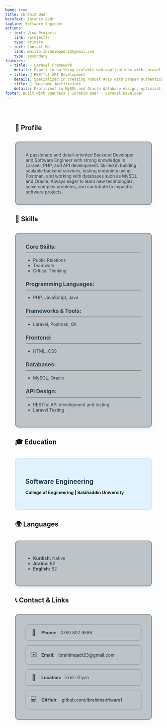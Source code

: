 ```yaml
---
home: true
title: Ibrahim Qadr
heroText: Ibrahim Qadr
tagline: Software Engineer
actions:
  - text: View Projects
    link: /projects/
    type: primary
  - text: Contact Me
    link: mailto:ibrahimqadr23@gmail.com
    type: secondary
features:
  - title: ⚡ Laravel Framework
    details: Expert in building scalable web applications with Laravel, following MVC architecture and best practices
  - title: 🔗 RESTful API Development
    details: Specialized in creating robust APIs with proper authentication, validation, and documentation
  - title: 🗄️ Database Architecture
    details: Proficient in MySQL and Oracle database design, optimization, and complex query development
footer: Built with VuePress | Ibrahim Qadr - Laravel Developer
---
```


<div class="modern-portfolio">

## 👤 Profile

<div class="profile-card">
A passionate and detail-oriented Backend Developer and Software Engineer with strong knowledge in Laravel, PHP, and API development. Skilled in building scalable backend services, testing endpoints using Postman, and working with databases such as MySQL and Oracle. Always eager to learn new technologies, solve complex problems, and contribute to impactful software projects.
</div>

## 🧠 Skills

<div class="skills-card">

### Core Skills:
- Public Relations
- Teamwork
- Critical Thinking

### Programming Languages:
- PHP, JavaScript, Java

### Frameworks & Tools:
- Laravel, Postman, Git

### Frontend:
- HTML, CSS

### Databases:
- MySQL, Oracle

### API Design:
- RESTful API development and testing
- Laravel Testing

</div>

## 🎓 Education

<div class="education-card">
<h3>Software Engineering</h3>
<p><strong>College of Engineering | Salahaddin University</strong></p>
</div>

## 🌍 Languages

<div class="languages-card">
<ul>
<li><strong>Kurdish:</strong> Native</li>
<li><strong>Arabic:</strong> B2</li>
<li><strong>English:</strong> B2</li>
</ul>
</div>

## 📞 Contact & Links

<div class="contact-card">
<div class="contact-info">
<div class="contact-item">
<span class="icon">📱</span>
<strong>Phone:</strong> 0780 802 9896
</div>
<div class="contact-item">
<span class="icon">✉️</span>
<strong>Email:</strong> <a href="mailto:ibrahimqadr23@gmail.com">ibrahimqadr23@gmail.com</a>
</div>
<div class="contact-item">
<span class="icon">📍</span>
<strong>Location:</strong> Erbil-Zhyan
</div>
<div class="contact-item">
<span class="icon">💻</span>
<strong>GitHub:</strong> <a href="https://github.com/ibrahimsoftware1" target="_blank">github.com/ibrahimsoftware1</a>
</div>
</div>
</div>

</div>

<style>
:root {
  --primary-dark: #2C3E50;
  --primary-medium: #34495E;
  --neutral-medium: #7F8C8D;
  --neutral-light: #BDC3C7;
  --background-light: #ECFOF1;
  --text-dark: #2C3E50;
  --hover-color: #34495E;
}

.modern-portfolio {
  max-width: 1000px;
  margin: 0 auto;
  padding: 2rem;
  background: var(--background-light);
  min-height: 100vh;
}

.profile-card,
.skills-card,
.education-card,
.languages-card,
.contact-card {
  background: var(--neutral-light);
  border: 2px solid var(--neutral-medium);
  border-radius: 12px;
  padding: 2rem;
  margin: 2rem 0;
  box-shadow: 0 4px 12px rgba(44, 62, 80, 0.1);
  transition: all 0.3s ease;
  color: var(--text-dark);
}

.profile-card:hover,
.skills-card:hover,
.education-card:hover,
.languages-card:hover,
.contact-card:hover {
  transform: translateY(-5px);
  box-shadow: 0 8px 25px rgba(44, 62, 80, 0.2);
  border-color: var(--primary-dark);
  background: #D5DBDB;
}

.skills-card h3 {
  color: var(--primary-dark);
  font-size: 1.1rem;
  margin: 1.5rem 0 0.8rem 0;
  border-bottom: 2px solid var(--neutral-medium);
  padding-bottom: 0.5rem;
}

.skills-card h3:first-of-type {
  margin-top: 0;
}

.education-card h3 {
  color: var(--primary-dark);
  font-size: 1.3rem;
  margin-bottom: 0.5rem;
}

.contact-info {
  display: grid;
  grid-template-columns: repeat(auto-fit, minmax(250px, 1fr));
  gap: 1rem;
}

.contact-item {
  display: flex;
  align-items: center;
  gap: 0.8rem;
  padding: 0.8rem;
  background: var(--background-light);
  border-radius: 8px;
  border: 1px solid var(--neutral-medium);
  transition: all 0.2s ease;
}

.contact-item:hover {
  background: #D5DBDB;
  transform: scale(1.02);
}

.contact-item .icon {
  font-size: 1.2rem;
  width: 24px;
  text-align: center;
}

.contact-item a {
  color: var(--primary-dark);
  text-decoration: none;
  font-weight: 500;
}

.contact-item a:hover {
  color: var(--hover-color);
  text-decoration: underline;
}

/* Dark Mode */
@media (prefers-color-scheme: dark) {
  :root {
    --background-light: #2C3E50;
    --neutral-light: #34495E;
    --text-dark: #ECFOF1;
  }
  
  .modern-portfolio {
    background: var(--background-light);
    color: var(--text-dark);
  }
}

@media (max-width: 768px) {
  .modern-portfolio {
    padding: 1rem;
  }
  
  .contact-info {
    grid-template-columns: 1fr;
  }
}
</style>
<div class="spec-card laravel-focused">
<div class="spec-icon">
<span class="laravel-badge">Laravel</span>
</div>
<h4>Laravel Development</h4>
<ul>
<li>MVC Architecture Implementation</li>
<li>Eloquent ORM & Database Relations</li>
<li>Service Provider & Dependency Injection</li>
<li>Middleware & Request Lifecycle</li>
<li>Artisan Commands & Task Scheduling</li>
</ul>
</div>

<div class="spec-card api-focused">
<div class="spec-icon">
<span class="api-badge">REST API</span>
</div>
<h4>RESTful API Development</h4>
<ul>
<li>API Resource Transformations</li>
<li>Token-based Authentication (Sanctum)</li>
<li>Role & Permission Management</li>
<li>API Rate Limiting & Throttling</li>
<li>Comprehensive API Documentation</li>
</ul>
</div>

<div class="spec-card database-focused">
<div class="spec-icon">
<span class="database-badge">Database</span>
</div>
<h4>Database Management</h4>
<ul>
<li>MySQL Query Optimization</li>
<li>Oracle Database Administration</li>
<li>Database Schema Design</li>
<li>Migration & Seeding Strategies</li>
<li>Performance Monitoring & Tuning</li>
</ul>
</div>
</div>

</div>

## 🚀 Featured Laravel Project

<div class="featured-project-card">
<div class="project-header">
<h3><span class="laravel-badge">Laravel</span> RESTful Social Media & Chat API with Real-Time Broadcasting</h3>
<div class="project-links">
<a href="https://github.com/ibrahimsoftware1" class="clean-link" target="_blank">View on GitHub →</a>
</div>
</div>

<div class="project-description">
A scalable Laravel-based RESTful API for real-time messaging with social features. Built with Laravel Sanctum authentication, Laravel Reverb for WebSocket broadcasting, and comprehensive user management. Supports both private and group conversations with real-time message delivery, typing indicators, and social networking capabilities.
</div>

<div class="tech-highlights">
<div class="tech-item">
<strong>Authentication & Authorization:</strong> Laravel Sanctum with role management
</div>
<div class="tech-item">
<strong>Real-Time Messaging:</strong> WebSocket broadcasting with typing indicators
</div>
<div class="tech-item">
<strong>User Management:</strong> Comprehensive user profiles and friends system
</div>
<div class="tech-item">
<strong>Social Features:</strong> Group conversations and social networking
</div>
<div class="tech-item">
<strong>Broadcasting & Events:</strong> Laravel Reverb integration
</div>
<div class="tech-item">
<strong>API Architecture:</strong> RESTful design with comprehensive documentation
</div>
</div>

<div class="api-endpoints">
<h4>Key API Features</h4>
<div class="endpoints-grid">
<code class="endpoint">Authentication & Authorization</code>
<code class="endpoint">Real-Time Messaging</code>
<code class="endpoint">User Management</code>
<code class="endpoint">Social Features</code>
<code class="endpoint">Broadcasting & Events</code>
<code class="endpoint">API Architecture</code>
</div>
</div>
</div>

## 🧠 Soft Skills

<div class="soft-skills-card">

### Core Skills:
- Public Relations
- Teamwork
- Critical Thinking

### Programming Languages:
- PHP, JavaScript, Java

### Frameworks & Tools:
- Laravel, Postman, Git

### Frontend:
- HTML, CSS

### Databases:
- MySQL, Oracle

### API Design:
- RESTful API development and testing

</div>

## 🎓 Education & Expertise

<div class="education-section">
<div class="education-card">
<div class="education-content">
<h4>Software Engineering</h4>
<p><strong>College of Engineering | Salahaddin University</strong></p>
<p>Specialized in software architecture, algorithms, and system design with focus on web technologies and database systems.</p>
</div>
</div>
</div>

## 🌍 Languages & Communication

- **Kurdish:** Native
- **Arabic:** Intermediate  
- **English:** Intermediate

---

<div class="call-to-action">
<h3>Ready to build something amazing?</h3>
<p>I'm available for Laravel development projects, API design, and backend consulting. Let's discuss your next project!</p>
<div class="cta-links">
<a href="https://github.com/ibrahimsoftware1" class="cta-button" target="_blank">View GitHub Projects</a>
<a href="mailto:Ibrahim.sharif.work@gmail.com" class="cta-button secondary">Get In Touch</a>
</div>
</div>

</div>

<style>
.clean-portfolio {
  max-width: 1000px;
  margin: 0 auto;
  padding: 2rem;
  color: var(--text-color);
}

.intro-section {
  background: var(--bg-primary);
  border: 1px solid var(--bg-tertiary);
  border-radius: 8px;
  padding: 2rem;
  margin: 2rem 0;
  box-shadow: var(--shadow-sm);
}

.lead {
  font-size: 1.125rem;
  line-height: 1.8;
  color: var(--secondary-color);
  margin: 0;
}

.specializations {
  margin: 3rem 0;
}

.specializations h3 {
  color: var(--primary-color);
  font-size: 1.5rem;
  font-weight: 600;
  margin-bottom: 2rem;
  text-align: center;
}

.spec-grid {
  display: grid;
  grid-template-columns: repeat(auto-fit, minmax(300px, 1fr));
  gap: 1.5rem;
  margin: 2rem 0;
}

.spec-card {
  background: #e0f2fe;
  border: 1px solid #b3e5fc;
  border-radius: 8px;
  padding: 1.5rem;
  box-shadow: var(--shadow-sm);
  transition: all 0.2s ease;
  color: #1a1a1a;
}

.spec-card:hover {
  box-shadow: var(--shadow-md);
  transform: translateY(-2px);
}

.spec-card.laravel-focused:hover {
  border-color: var(--laravel-red);
}

.spec-card.api-focused:hover {
  border-color: var(--api-green);
}

.spec-card.database-focused:hover {
  border-color: var(--database-blue);
}

.spec-icon {
  margin-bottom: 1rem;
  text-align: center;
}

.spec-card h4 {
  color: var(--primary-color);
  font-size: 1.125rem;
  font-weight: 600;
  margin: 0 0 1rem 0;
  text-align: center;
}

.spec-card ul {
  list-style: none;
  padding: 0;
  margin: 0;
}

.spec-card li {
  padding: 0.25rem 0;
  color: var(--secondary-color);
  font-size: 0.9rem;
}

.spec-card li::before {
  content: '✓';
  color: var(--accent-color);
  font-weight: 600;
  margin-right: 0.5rem;
}

.featured-project-card {
  background: #e0f2fe;
  border: 2px solid #29b6f6;
  border-radius: 12px;
  padding: 2rem;
  margin: 3rem 0;
  box-shadow: var(--shadow-lg);
  color: #1a1a1a;
}

.project-header {
  display: flex;
  justify-content: space-between;
  align-items: center;
  margin-bottom: 1rem;
  flex-wrap: wrap;
  gap: 1rem;
}

.project-header h3 {
  margin: 0;
  color: var(--text-color);
  font-size: 1.5rem;
  font-weight: 600;
}

.clean-link {
  color: var(--primary-color);
  text-decoration: none;
  font-weight: 500;
  border-bottom: 1px solid transparent;
  transition: all 0.2s ease;
}

.clean-link:hover {
  border-bottom-color: var(--accent-color);
}

.project-description {
  color: var(--secondary-color);
  font-size: 1.1rem;
  line-height: 1.7;
  margin: 1.5rem 0;
  padding: 1rem;
  background: var(--bg-secondary);
  border-radius: 6px;
}

.tech-highlights {
  display: grid;
  grid-template-columns: repeat(auto-fit, minmax(250px, 1fr));
  gap: 1rem;
  margin: 1.5rem 0;
}

.tech-item {
  padding: 0.75rem;
  background: var(--bg-secondary);
  border-radius: 6px;
  font-size: 0.9rem;
}

.tech-item strong {
  color: var(--primary-color);
}

.api-endpoints h4 {
  color: var(--primary-color);
  margin: 1.5rem 0 1rem 0;
  font-size: 1.125rem;
}

.endpoints-grid {
  display: grid;
  grid-template-columns: repeat(auto-fit, minmax(200px, 1fr));
  gap: 0.5rem;
}

.endpoint {
  background: var(--bg-secondary);
  color: var(--primary-dark);
  padding: 0.5rem;
  border-radius: 4px;
  font-family: 'Monaco', 'Menlo', monospace;
  font-size: 0.85rem;
  font-weight: 500;
  display: block;
  text-align: center;
}

.tech-stack-section {
  margin: 3rem 0;
}

.tech-stack-section h3 {
  color: var(--primary-color);
  font-size: 1.25rem;
  font-weight: 600;
  margin: 2rem 0 1rem 0;
}

.tech-badges {
  display: flex;
  flex-wrap: wrap;
  gap: 0.5rem;
  margin: 1rem 0 2rem 0;
}

.tech-badge {
  padding: 6px 12px;
  border-radius: 4px;
  font-size: 0.8rem;
  font-weight: 600;
  color: white;
  text-transform: uppercase;
  letter-spacing: 0.05em;
}

.tech-badge.laravel { background: var(--laravel-red); }
.tech-badge.php { background: #777bb4; }
.tech-badge.composer { background: #885630; }
.tech-badge.artisan { background: var(--laravel-orange); }
.tech-badge.mysql { background: #4479a1; }
.tech-badge.oracle { background: #f80000; }
.tech-badge.eloquent { background: var(--laravel-red); }
.tech-badge.migrations { background: var(--primary-color); }
.tech-badge.postman { background: #ff6c37; }
.tech-badge.phpunit { background: #366394; }
.tech-badge.swagger { background: #85ea2d; color: #333; }
.tech-badge.git { background: #f05032; }
.tech-badge.html { background: #e34c26; }
.tech-badge.css { background: #1572b6; }
.tech-badge.js { background: #f7df1e; color: #333; }
.tech-badge.json { background: #000000; }

.education-section {
  margin: 3rem 0;
}

.education-card {
  background: #e0f2fe;
  border: 1px solid #b3e5fc;
  border-radius: 8px;
  padding: 2rem;
  box-shadow: var(--shadow-sm);
  color: #1a1a1a;
}

.education-content h4 {
  color: var(--primary-color);
  font-size: 1.25rem;
  margin: 0 0 0.5rem 0;
}

.education-content p {
  margin: 0.5rem 0;
  line-height: 1.6;
}

.soft-skills-card {
  background: #e0f2fe;
  border: 1px solid #b3e5fc;
  border-radius: 8px;
  padding: 2rem;
  margin: 3rem 0;
  box-shadow: var(--shadow-sm);
  color: #1a1a1a;
  transition: all 0.3s ease;
}

.soft-skills-card:hover {
  box-shadow: var(--shadow-lg);
  transform: translateY(-3px);
  border-color: #29b6f6;
}

.soft-skills-card h3 {
  color: #1976d2;
  margin: 1.5rem 0 0.8rem 0;
  font-size: 1.1rem;
}

.soft-skills-card h3:first-of-type {
  margin-top: 0;
}

.soft-skills-card ul,
.soft-skills-card li {
  margin: 0.3rem 0;
  line-height: 1.5;
}

.languages-section {
  display: flex;
  justify-content: center;
  gap: 1rem;
  margin: 1.5rem 0;
  background: var(--bg-secondary);
  padding: 1rem;
  border-radius: 6px;
}

.language-item {
  text-align: center;
  flex: none;
  min-width: 80px;
}

.language-item.small {
  font-size: 0.9rem;
}

.language-item strong {
  color: var(--primary-color);
  display: block;
  margin-bottom: 0.3rem;
  font-size: 0.85rem;
  font-weight: 600;
}

.proficiency {
  padding: 3px 8px;
  border-radius: 10px;
  font-size: 0.75rem;
  font-weight: 500;
}

.proficiency.native { background: var(--api-green); color: white; }
.proficiency.intermediate { background: var(--primary-color); color: white; }
.proficiency.advanced { background: var(--accent-color); color: white; }
.proficiency.expert { background: var(--secondary-color); color: white; }

.call-to-action {
  background: linear-gradient(135deg, var(--primary-color) 0%, var(--primary-dark) 100%);
  color: white;
  padding: 3rem 2rem;
  border-radius: 12px;
  text-align: center;
  margin: 3rem 0;
}

.call-to-action h3 {
  margin: 0 0 1rem 0;
  font-size: 1.75rem;
  font-weight: 600;
}

.call-to-action p {
  font-size: 1.1rem;
  opacity: 0.9;
  margin-bottom: 2rem;
}

.cta-links {
  display: flex;
  justify-content: center;
  gap: 1rem;
  flex-wrap: wrap;
}

.cta-button {
  padding: 12px 24px;
  border-radius: 6px;
  text-decoration: none;
  font-weight: 600;
  transition: all 0.2s ease;
}

.cta-button:not(.secondary) {
  background: var(--accent-color);
  color: white;
}

.cta-button.secondary {
  background: transparent;
  color: white;
  border: 2px solid rgba(255, 255, 255, 0.3);
}

.cta-button:hover {
  transform: translateY(-1px);
  box-shadow: var(--shadow-md);
}

/* Badge styles */
.laravel-badge, .api-badge, .php-badge, .database-badge {
  padding: 4px 8px;
  border-radius: 4px;
  font-size: 0.75rem;
  font-weight: 600;
  text-transform: uppercase;
  letter-spacing: 0.05em;
  color: white;
}

.laravel-badge { background: var(--laravel-red); }
.api-badge { background: var(--api-green); }
.php-badge { background: #777bb4; }
.database-badge { background: var(--database-blue); }

@media (max-width: 768px) {
  .clean-portfolio {
    padding: 1rem;
  }
  
  .spec-grid {
    grid-template-columns: 1fr;
  }
  
  .tech-highlights {
    grid-template-columns: 1fr;
  }
  
  .endpoints-grid {
    grid-template-columns: 1fr;
  }
  
  .languages-section {
    flex-direction: column;
    gap: 1rem;
  }
  
  .project-header {
    flex-direction: column;
    align-items: flex-start;
  }
  
  .cta-links {
    flex-direction: column;
    align-items: center;
  }
}

/* Dark Mode Styles */
@media (prefers-color-scheme: dark) {
  .spec-card,
  .featured-project-card,
  .education-card {
    background: #87ceeb !important; /* Sky blue background */
    border-color: #6bb6d8 !important; /* Slightly darker sky blue border */
    color: #1a1a1a !important; /* Dark text for contrast */
  }
  
  .spec-card h4,
  .featured-project-card h3,
  .education-card h4 {
    color: #2c3e50 !important; /* Dark blue text for headings */
  }
  
  .spec-card p,
  .featured-project-card p,
  .education-card p {
    color: #1a1a1a !important; /* Dark text for readability */
  }
  
  .spec-card:hover,
  .featured-project-card:hover,
  .education-card:hover {
    background: #7bc4e8 !important; /* Slightly lighter sky blue on hover */
    transform: translateY(-2px);
  }
}
</style>